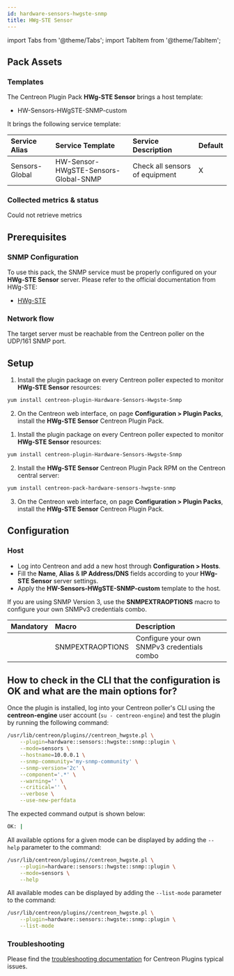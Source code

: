 ```yaml
---
id: hardware-sensors-hwgste-snmp
title: HWg-STE Sensor
---
```

import Tabs from '@theme/Tabs';
import TabItem from '@theme/TabItem';


## Pack Assets

### Templates

The Centreon Plugin Pack **HWg-STE Sensor** brings a host template:

* HW-Sensors-HWgSTE-SNMP-custom

It brings the following service template:

| Service Alias  | Service Template                     | Service Description            | Default |
|:---------------|:-------------------------------------|:-------------------------------|:--------|
| Sensors-Global | HW-Sensor-HWgSTE-Sensors-Global-SNMP | Check all sensors of equipment | X       |

### Collected metrics & status

<Tabs groupId="sync">
<TabItem value="Sensors-Global" label="Sensors-Global">

Could not retrieve metrics

</TabItem>
</Tabs>

## Prerequisites

### SNMP Configuration

To use this pack, the SNMP service must be properly configured on your **HWg-STE Sensor**
server. Please refer to the official documentation from HWg-STE:
* [HWg-STE](https://www.hw-group.com/revision-overview/manuals)

### Network flow

The target server must be reachable from the Centreon poller on the UDP/161
SNMP port.

## Setup

<Tabs groupId="sync">
<TabItem value="Online License" label="Online License">

1. Install the plugin package on every Centreon poller expected to monitor **HWg-STE Sensor** resources:

```bash
yum install centreon-plugin-Hardware-Sensors-Hwgste-Snmp
```

2. On the Centreon web interface, on page **Configuration > Plugin Packs**, install the **HWg-STE Sensor** Centreon Plugin Pack.

</TabItem>
<TabItem value="Offline License" label="Offline License">

1. Install the plugin package on every Centreon poller expected to monitor **HWg-STE Sensor** resources:

```bash
yum install centreon-plugin-Hardware-Sensors-Hwgste-Snmp
```

2. Install the **HWg-STE Sensor** Centreon Plugin Pack RPM on the Centreon central server:

```bash
yum install centreon-pack-hardware-sensors-hwgste-snmp
```

3. On the Centreon web interface, on page **Configuration > Plugin Packs**, install the **HWg-STE Sensor** Centreon Plugin Pack.

</TabItem>
</Tabs>

## Configuration

### Host

* Log into Centreon and add a new host through **Configuration > Hosts**.
* Fill the **Name**, **Alias** & **IP Address/DNS** fields according to your **HWg-STE Sensor** server settings.
* Apply the **HW-Sensors-HWgSTE-SNMP-custom** template to the host.

If you are using SNMP Version 3, use the **SNMPEXTRAOPTIONS** macro to configure
your own SNMPv3 credentials combo.

| Mandatory   | Macro            | Description                                  |
|:------------|:-----------------|:---------------------------------------------|
|             | SNMPEXTRAOPTIONS | Configure your own SNMPv3 credentials combo  |

## How to check in the CLI that the configuration is OK and what are the main options for?

Once the plugin is installed, log into your Centreon poller's CLI using the
**centreon-engine** user account (`su - centreon-engine`) and test the plugin by
running the following command:

```bash
/usr/lib/centreon/plugins//centreon_hwgste.pl \
    --plugin=hardware::sensors::hwgste::snmp::plugin \
    --mode=sensors \
    --hostname=10.0.0.1 \
    --snmp-community='my-snmp-community' \
    --snmp-version='2c' \
    --component='.*' \
    --warning='' \
    --critical='' \
    --verbose \
    --use-new-perfdata
```

The expected command output is shown below:

```bash
OK: | 
```

All available options for a given mode can be displayed by adding the
`--help` parameter to the command:

```bash
/usr/lib/centreon/plugins//centreon_hwgste.pl \
    --plugin=hardware::sensors::hwgste::snmp::plugin \
    --mode=sensors \
    --help
```

All available modes can be displayed by adding the `--list-mode` parameter to
the command:

```bash
/usr/lib/centreon/plugins//centreon_hwgste.pl \
    --plugin=hardware::sensors::hwgste::snmp::plugin \
    --list-mode
```

### Troubleshooting

Please find the [troubleshooting documentation](../getting-started/how-to-guides/troubleshooting-plugins.md)
for Centreon Plugins typical issues.